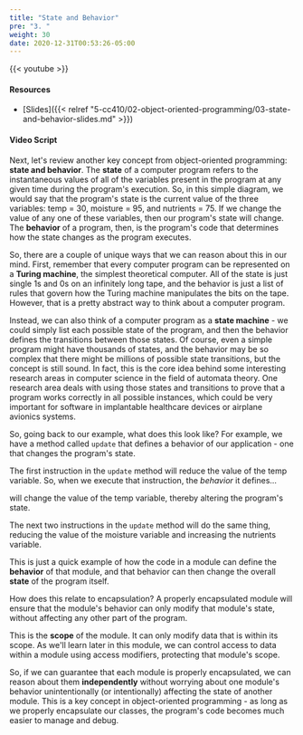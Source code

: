 ```yaml
---
title: "State and Behavior"
pre: "3. "
weight: 30
date: 2020-12-31T00:53:26-05:00
---
```


{{< youtube  >}}

<!-- TODO FIXME -->

#### Resources

* [Slides]({{< relref "5-cc410/02-object-oriented-programming/03-state-and-behavior-slides.md" >}})

#### Video Script

Next, let's review another key concept from object-oriented programming: **state and behavior**. The **state** of a computer program refers to the instantaneous values of all of the variables present in the program at any given time during the program's execution. So, in this simple diagram, we would say that the program's state is the current value of the three variables: temp = 30, moisture = 95, and nutrients = 75. If we change the value of any one of these variables, then our program's state will change. The **behavior** of a program, then, is the program's code that determines how the state changes as the program executes. 

So, there are a couple of unique ways that we can reason about this in our mind. First, remember that every computer program can be represented on a **Turing machine**, the simplest theoretical computer. All of the state is just single 1s and 0s on an infinitely long tape, and the behavior is just a list of rules that govern how the Turing machine manipulates the bits on the tape. However, that is a pretty abstract way to think about a computer program. 

Instead, we can also think of a computer program as a **state machine** - we could simply list each possible state of the program, and then the behavior defines the transitions between those states. Of course, even a simple program might have thousands of states, and the behavior may be so complex that there might be millions of possible state transitions, but the concept is still sound. In fact, this is the core idea behind some interesting research areas in computer science in the field of automata theory. One research area deals with using those states and transitions to prove that a program works correctly in all possible instances, which could be very important for software in implantable healthcare devices or airplane avionics systems. 

So, going back to our example, what does this look like? For example, we have a method called `update` that defines a behavior of our application - one that changes the program's state. 

The first instruction in the `update` method will reduce the value of the temp variable. So, when we execute that instruction, the _behavior_ it defines...

will change the value of the temp variable, thereby altering the program's state. 

The next two instructions in the `update` method will do the same thing, reducing the value of the moisture variable and increasing the nutrients variable. 

This is just a quick example of how the code in a module can define the **behavior** of that module, and that behavior can then change the overall **state** of the program itself. 

How does this relate to encapsulation? A properly encapsulated module will ensure that the module's behavior can only modify that module's state, without affecting any other part of the program.

This is the **scope** of the module. It can only modify data that is within its scope. As we'll learn later in this module, we can control access to data within a module using access modifiers, protecting that module's scope.

So, if we can guarantee that each module is properly encapsulated, we can reason about them **independently** without worrying about one module's behavior unintentionally (or intentionally) affecting the state of another module. This is a key concept in object-oriented programming - as long as we properly encapsulate our classes, the program's code becomes much easier to manage and debug. 